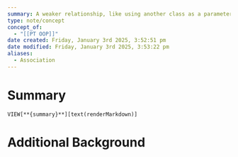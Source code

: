 ```yaml
---
summary: A weaker relationship, like using another class as a parameter or a return type.
type: note/concept
concept_of:
  - "[[PT OOP]]"
date created: Friday, January 3rd 2025, 3:52:51 pm
date modified: Friday, January 3rd 2025, 3:53:22 pm
aliases:
  - Association
---
```

# Summary
`VIEW[**{summary}**][text(renderMarkdown)]`

# Additional Background